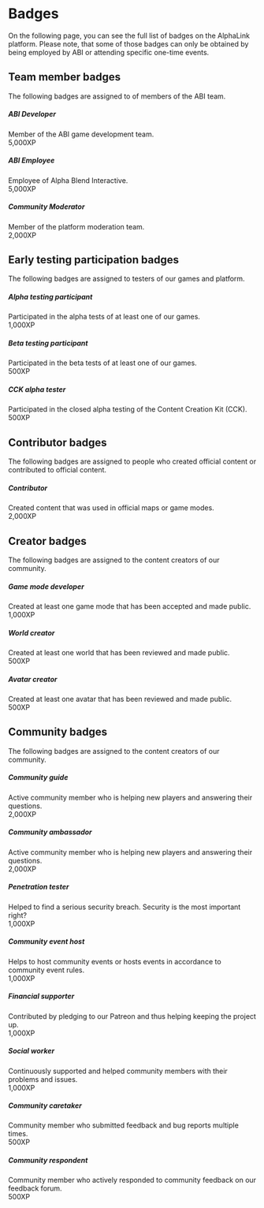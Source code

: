 # Badges
On the following page, you can see the full list of badges on the AlphaLink platform. Please note, that some of those badges can only be obtained by being employed by ABI or attending specific one-time events.


## Team member badges
The following badges are assigned to of members of the ABI team.

##### ABI Developer
Member of the ABI game development team.  
5,000XP

##### ABI Employee
Employee of Alpha Blend Interactive.  
5,000XP

##### Community Moderator
Member of the platform moderation team.  
2,000XP


## Early testing participation badges
The following badges are assigned to testers of our games and platform.

##### Alpha testing participant
Participated in the alpha tests of at least one of our games.  
1,000XP

##### Beta testing participant
Participated in the beta tests of at least one of our games.  
500XP

##### CCK alpha tester
Participated in the closed alpha testing of the Content Creation Kit (CCK).
500XP


## Contributor badges
The following badges are assigned to people who created official content or contributed to official content.

##### Contributor
Created content that was used in official maps or game modes.  
2,000XP


## Creator badges
The following badges are assigned to the content creators of our community.

##### Game mode developer
Created at least one game mode that has been accepted and made public.    
1,000XP

##### World creator
Created at least one world that has been reviewed and made public.  
500XP

##### Avatar creator
Created at least one avatar that has been reviewed and made public.  
500XP


## Community badges
The following badges are assigned to the content creators of our community.

##### Community guide
Active community member who is helping new players and answering their questions.  
2,000XP

##### Community ambassador
Active community member who is helping new players and answering their questions.  
2,000XP

##### Penetration tester
Helped to find a serious security breach. Security is the most important right?  
1,000XP

##### Community event host
Helps to host community events or hosts events in accordance to community event rules.  
1,000XP

##### Financial supporter
Contributed by pledging to our Patreon and thus helping keeping the project up.  
1,000XP

##### Social worker
Continuously supported and helped community members with their problems and issues.  
1,000XP

##### Community caretaker
Community member who submitted feedback and bug reports multiple times.  
500XP

##### Community respondent
Community member who actively responded to community feedback on our feedback forum.  
500XP